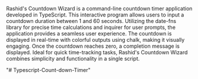 Rashid's Countdown Wizard is a command-line countdown timer application developed in TypeScript. This interactive program allows users to input a countdown duration between 1 and 60 seconds. Utilizing the date-fns library for precise time calculations and inquirer for user prompts, the application provides a seamless user experience. The countdown is displayed in real-time with colorful outputs using chalk, making it visually engaging. Once the countdown reaches zero, a completion message is displayed. Ideal for quick time-tracking tasks, Rashid's Countdown Wizard combines simplicity and functionality in a single script.

"# Typescript-Count-down-Timer" 
